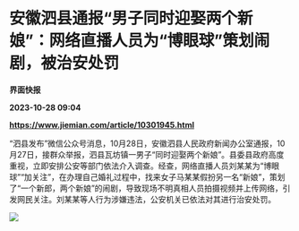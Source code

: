 # 安徽泗县通报“男子同时迎娶两个新娘”：网络直播人员为“博眼球”策划闹剧，被治安处罚
**界面快报**

**2023-10-28 09:04**

**https://www.jiemian.com/article/10301945.html**

“泗县发布”微信公众号消息，10月28日，安徽泗县人民政府新闻办公室通报，10月27日，接群众举报，泗县瓦坊镇一男子“同时迎娶两个新娘”。县委县政府高度重视，立即安排公安等部门依法介入调查。经查，网络直播人员刘某某为“博眼球”“加关注”，在办理自己婚礼过程中，找来女子马某某假扮另一名“新娘”，策划了“一个新郎，两个新娘”的闹剧，导致现场不明真相人员拍摄视频并上传网络，引发网民关注。刘某某等人行为涉嫌违法，公安机关已依法对其进行治安处罚。

![](https://p3-sign.toutiaoimg.com/tos-cn-i-6w9my0ksvp/27c4bb9c9328428ea1721adf51df0a66~tplv-tt-shrink:640:0.image?from=2091602832&traceid=2023102816543286D54E14094BF99809E0&x-expires=2147483647&x-signature=Eoq60pYLirA9A3kA%2Bwq57Wg2P%2BI%3D)